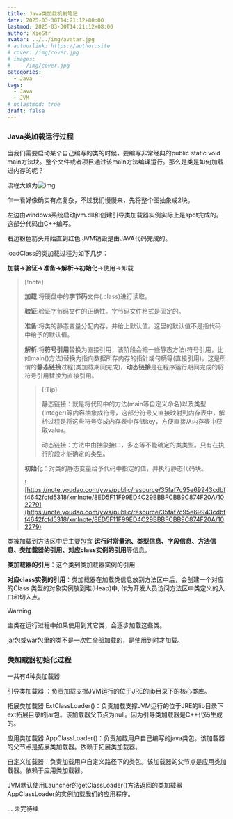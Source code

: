 ```yaml
---
title: Java类加载机制笔记
date: 2025-03-30T14:21:12+08:00
lastmod: 2025-03-30T14:21:12+08:00
author: XieStr
avatar: ../../img/avatar.jpg
# authorlink: https://author.site
# cover: /img/cover.jpg
# images:
#   - /img/cover.jpg
categories:
  - Java
tags:
  - Java
  - JVM
# nolastmod: true
draft: false
---
```


### Java类加载运行过程

当我们需要启动某个自己编写的类的时候，要编写非常经典的public static void main方法块。整个文件或者项目通过该main方法编译运行。那么是类是如何加载进内存的呢？

流程大致为![img](https://note.youdao.com/yws/public/resource/35faf7c95e69943cdbff4642fcfd5318/xmlnote/959BC07ABE464141BB096AD41BC3708A/102280)

乍一看好像确实有点复杂，不过我们慢慢来，先将整个图抽象成2块。

左边由windows系统启动jvm.dll和创建引导类加载器实例实际上是spot完成的。这部分代码由C++编写。

右边粉色箭头开始直到红色 JVM销毁是由JAVA代码完成的。

loadClass的类加载过程为如下几步：

**加载->验证->准备->解析->初始化**->使用->卸载

>  [!note]
>
>  **加载**:将硬盘中的**字节码**文件(.class)进行读取。
>
>  **验证**:验证字节码文件的正确性。字节码文件格式是固定的。
>
>  **准备**:将类的静态变量分配内存，并给上默认值。这里的默认值不是指代码中给予的默认值。
>
>  **解析**:将**符号引用**替换为直接引用，该阶段会把一些静态方法(符号引用，比如main()方法)替换为指向数据所存内存的指针或句柄等(直接引用)，这是所谓的**静态链接**过程(类加载期间完成)，**动态链接**是在程序运行期间完成的将符号引用替换为直接引用。
>
>  >  [!Tip]
>  >
>  > 静态链接：就是将代码中的方法(main等自定义命名)以及类型(Integer)等内容抽象成符号，这部分符号又直接映射到内存表中，解析过程是将这些符号变成内存表中存储key，方便直接从内存表中获取value。
>  >
>  > 动态链接：方法中由抽象接口，多态等不能确定的类类型。只有在执行阶段才能确定的类型。
>
>  **初始化**：对类的静态变量给予代码中指定的值，并执行静态代码块。
>
>  ![https://note.youdao.com/yws/public/resource/35faf7c95e69943cdbff4642fcfd5318/xmlnote/8ED5F11F99ED4C29BBBFCBB9C874F20A/102279](https://note.youdao.com/yws/public/resource/35faf7c95e69943cdbff4642fcfd5318/xmlnote/8ED5F11F99ED4C29BBBFCBB9C874F20A/102279)

类被加载到方法区中后主要包含 **运行时常量池、类型信息、字段信息、方法信息、类加载器的引用、对应class实例的引用**等信息。

**类加载器的引用**：这个类到类加载器实例的引用

**对应class实例的引用**：类加载器在加载类信息放到方法区中后，会创建一个对应的Class 类型的对象实例放到堆(Heap)中, 作为开发人员访问方法区中类定义的入口和切入点。

> [!Warning] 
>
> 主类在运行过程中如果使用到其它类，会逐步加载这些类。
>
> jar包或war包里的类不是一次性全部加载的，是使用到时才加载。

### 类加载器初始化过程

一共有4种类加载器:

引导类加载器 ：负责加载支撑JVM运行的位于JRE的lib目录下的核心类库。

拓展类加载器 ExtClassLoader()：负责加载支撑JVM运行的位于JRE的lib目录下ext拓展目录的jar包。该加载器父节点为null。因为引导类加载器是C++代码生成的。

应用类加载器 AppClassLoader()：负责加载用户自己编写的java类包。该加载器的父节点是拓展类加载器。依赖于拓展类加载器。

自定义加载器：负责加载用户自定义路径下的类包。该加载器的父节点是应用类加载器。依赖于应用类加载器。

JVM默认使用Launcher的getClassLoader()方法返回的类加载器AppClassLoader的实例加载我们的应用程序。

... 未完待续
